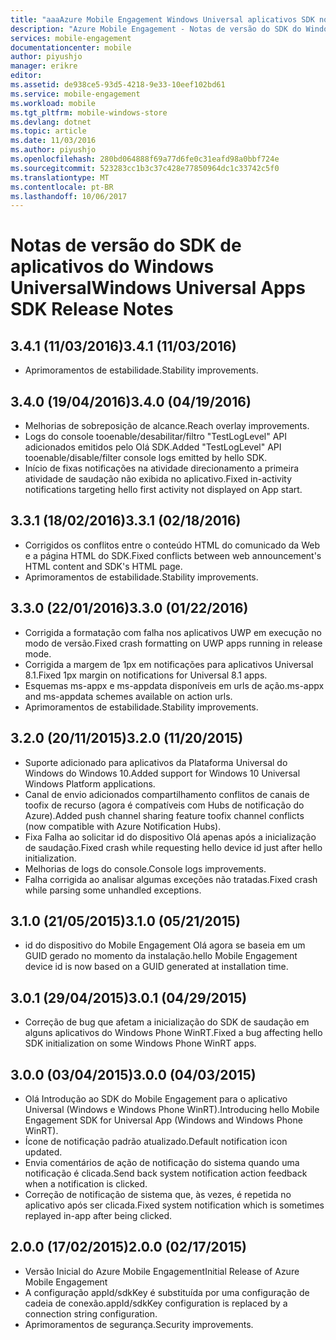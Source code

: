 ```yaml
---
title: "aaaAzure Mobile Engagement Windows Universal aplicativos SDK notas de versão | Microsoft Docs"
description: "Azure Mobile Engagement - Notas de versão do SDK do Windows Universal"
services: mobile-engagement
documentationcenter: mobile
author: piyushjo
manager: erikre
editor: 
ms.assetid: de938ce5-93d5-4218-9e33-10eef102bd61
ms.service: mobile-engagement
ms.workload: mobile
ms.tgt_pltfrm: mobile-windows-store
ms.devlang: dotnet
ms.topic: article
ms.date: 11/03/2016
ms.author: piyushjo
ms.openlocfilehash: 280bd064888f69a77d6fe0c31eafd98a0bbf724e
ms.sourcegitcommit: 523283cc1b3c37c428e77850964dc1c33742c5f0
ms.translationtype: MT
ms.contentlocale: pt-BR
ms.lasthandoff: 10/06/2017
---
```

# <a name="windows-universal-apps-sdk-release-notes"></a><span data-ttu-id="a7ff3-103">Notas de versão do SDK de aplicativos do Windows Universal</span><span class="sxs-lookup"><span data-stu-id="a7ff3-103">Windows Universal Apps SDK Release Notes</span></span>
## <a name="341-11032016"></a><span data-ttu-id="a7ff3-104">3.4.1 (11/03/2016)</span><span class="sxs-lookup"><span data-stu-id="a7ff3-104">3.4.1 (11/03/2016)</span></span>

* <span data-ttu-id="a7ff3-105">Aprimoramentos de estabilidade.</span><span class="sxs-lookup"><span data-stu-id="a7ff3-105">Stability improvements.</span></span>

## <a name="340-04192016"></a><span data-ttu-id="a7ff3-106">3.4.0 (19/04/2016)</span><span class="sxs-lookup"><span data-stu-id="a7ff3-106">3.4.0 (04/19/2016)</span></span>
* <span data-ttu-id="a7ff3-107">Melhorias de sobreposição de alcance.</span><span class="sxs-lookup"><span data-stu-id="a7ff3-107">Reach overlay improvements.</span></span>
* <span data-ttu-id="a7ff3-108">Logs do console tooenable/desabilitar/filtro "TestLogLevel" API adicionados emitidos pelo Olá SDK.</span><span class="sxs-lookup"><span data-stu-id="a7ff3-108">Added "TestLogLevel" API tooenable/disable/filter console logs emitted by hello SDK.</span></span>
* <span data-ttu-id="a7ff3-109">Início de fixas notificações na atividade direcionamento a primeira atividade de saudação não exibida no aplicativo.</span><span class="sxs-lookup"><span data-stu-id="a7ff3-109">Fixed in-activity notifications targeting hello first activity not displayed on App start.</span></span>

## <a name="331-02182016"></a><span data-ttu-id="a7ff3-110">3.3.1 (18/02/2016)</span><span class="sxs-lookup"><span data-stu-id="a7ff3-110">3.3.1 (02/18/2016)</span></span>
* <span data-ttu-id="a7ff3-111">Corrigidos os conflitos entre o conteúdo HTML do comunicado da Web e a página HTML do SDK.</span><span class="sxs-lookup"><span data-stu-id="a7ff3-111">Fixed conflicts between web announcement's HTML content and SDK's HTML page.</span></span>
* <span data-ttu-id="a7ff3-112">Aprimoramentos de estabilidade.</span><span class="sxs-lookup"><span data-stu-id="a7ff3-112">Stability improvements.</span></span>

## <a name="330-01222016"></a><span data-ttu-id="a7ff3-113">3.3.0 (22/01/2016)</span><span class="sxs-lookup"><span data-stu-id="a7ff3-113">3.3.0 (01/22/2016)</span></span>
* <span data-ttu-id="a7ff3-114">Corrigida a formatação com falha nos aplicativos UWP em execução no modo de versão.</span><span class="sxs-lookup"><span data-stu-id="a7ff3-114">Fixed crash formatting on UWP apps running in release mode.</span></span>
* <span data-ttu-id="a7ff3-115">Corrigida a margem de 1px em notificações para aplicativos Universal 8.1.</span><span class="sxs-lookup"><span data-stu-id="a7ff3-115">Fixed 1px margin on notifications for Universal 8.1 apps.</span></span>
* <span data-ttu-id="a7ff3-116">Esquemas ms-appx e ms-appdata disponíveis em urls de ação.</span><span class="sxs-lookup"><span data-stu-id="a7ff3-116">ms-appx and ms-appdata schemes available on action urls.</span></span>
* <span data-ttu-id="a7ff3-117">Aprimoramentos de estabilidade.</span><span class="sxs-lookup"><span data-stu-id="a7ff3-117">Stability improvements.</span></span>

## <a name="320-11202015"></a><span data-ttu-id="a7ff3-118">3.2.0 (20/11/2015)</span><span class="sxs-lookup"><span data-stu-id="a7ff3-118">3.2.0 (11/20/2015)</span></span>
* <span data-ttu-id="a7ff3-119">Suporte adicionado para aplicativos da Plataforma Universal do Windows do Windows 10.</span><span class="sxs-lookup"><span data-stu-id="a7ff3-119">Added support for Windows 10 Universal Windows Platform applications.</span></span>
* <span data-ttu-id="a7ff3-120">Canal de envio adicionados compartilhamento conflitos de canais de toofix de recurso (agora é compatíveis com Hubs de notificação do Azure).</span><span class="sxs-lookup"><span data-stu-id="a7ff3-120">Added push channel sharing feature toofix channel conflicts (now compatible with Azure Notification Hubs).</span></span>
* <span data-ttu-id="a7ff3-121">Fixa Falha ao solicitar id do dispositivo Olá apenas após a inicialização de saudação.</span><span class="sxs-lookup"><span data-stu-id="a7ff3-121">Fixed crash while requesting hello device id just after hello initialization.</span></span>
* <span data-ttu-id="a7ff3-122">Melhorias de logs do console.</span><span class="sxs-lookup"><span data-stu-id="a7ff3-122">Console logs improvements.</span></span>
* <span data-ttu-id="a7ff3-123">Falha corrigida ao analisar algumas exceções não tratadas.</span><span class="sxs-lookup"><span data-stu-id="a7ff3-123">Fixed crash while parsing some unhandled exceptions.</span></span>

## <a name="310-05212015"></a><span data-ttu-id="a7ff3-124">3.1.0 (21/05/2015)</span><span class="sxs-lookup"><span data-stu-id="a7ff3-124">3.1.0 (05/21/2015)</span></span>
* <span data-ttu-id="a7ff3-125">id do dispositivo do Mobile Engagement Olá agora se baseia em um GUID gerado no momento da instalação.</span><span class="sxs-lookup"><span data-stu-id="a7ff3-125">hello Mobile Engagement device id is now based on a GUID generated at installation time.</span></span>

## <a name="301-04292015"></a><span data-ttu-id="a7ff3-126">3.0.1 (29/04/2015)</span><span class="sxs-lookup"><span data-stu-id="a7ff3-126">3.0.1 (04/29/2015)</span></span>
* <span data-ttu-id="a7ff3-127">Correção de bug que afetam a inicialização do SDK de saudação em alguns aplicativos do Windows Phone WinRT.</span><span class="sxs-lookup"><span data-stu-id="a7ff3-127">Fixed a bug affecting hello SDK initialization on some Windows Phone WinRT apps.</span></span>

## <a name="300-04032015"></a><span data-ttu-id="a7ff3-128">3.0.0 (03/04/2015)</span><span class="sxs-lookup"><span data-stu-id="a7ff3-128">3.0.0 (04/03/2015)</span></span>
* <span data-ttu-id="a7ff3-129">Olá Introdução ao SDK do Mobile Engagement para o aplicativo Universal (Windows e Windows Phone WinRT).</span><span class="sxs-lookup"><span data-stu-id="a7ff3-129">Introducing hello Mobile Engagement SDK for Universal App (Windows and Windows Phone WinRT).</span></span>
* <span data-ttu-id="a7ff3-130">Ícone de notificação padrão atualizado.</span><span class="sxs-lookup"><span data-stu-id="a7ff3-130">Default notification icon updated.</span></span>
* <span data-ttu-id="a7ff3-131">Envia comentários de ação de notificação do sistema quando uma notificação é clicada.</span><span class="sxs-lookup"><span data-stu-id="a7ff3-131">Send back system notification action feedback when a notification is clicked.</span></span>
* <span data-ttu-id="a7ff3-132">Correção de notificação de sistema que, às vezes, é repetida no aplicativo após ser clicada.</span><span class="sxs-lookup"><span data-stu-id="a7ff3-132">Fixed system notification which is sometimes replayed in-app after being clicked.</span></span>

## <a name="200-02172015"></a><span data-ttu-id="a7ff3-133">2.0.0 (17/02/2015)</span><span class="sxs-lookup"><span data-stu-id="a7ff3-133">2.0.0 (02/17/2015)</span></span>
* <span data-ttu-id="a7ff3-134">Versão Inicial do Azure Mobile Engagement</span><span class="sxs-lookup"><span data-stu-id="a7ff3-134">Initial Release of Azure Mobile Engagement</span></span>
* <span data-ttu-id="a7ff3-135">A configuração appId/sdkKey é substituída por uma configuração de cadeia de conexão.</span><span class="sxs-lookup"><span data-stu-id="a7ff3-135">appId/sdkKey configuration is replaced by a connection string configuration.</span></span>
* <span data-ttu-id="a7ff3-136">Aprimoramentos de segurança.</span><span class="sxs-lookup"><span data-stu-id="a7ff3-136">Security improvements.</span></span>

